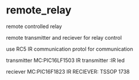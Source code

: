 # remote_relay
remote controlled relay 


remote transmitter and reciever for relay control

use RC5 IR communication protol for communication

transmitter MC:PIC16LF1503
            IR transmitter :IR led

reciever    MC:PIC16F1823
            IR RECIEVER: TSSOP 1738

